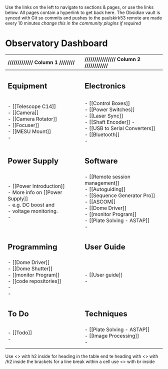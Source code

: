 Use the links on the left to navigate to sections & pages, or use the links below. All pages contain a hyperlink to get back here.
The Obsidian vault is synced with Git so commits and pushes to the paulskirk53 remote are made every 10 minutes *change this in the community plugins if required*

# Observatory Dashboard

| ///////////// Column 1 ////////                                                                                    | //////////////// Column 2 ////////////                                                                                                                                                |
| :----------------------------------------------------------------------------------------------------------------- | :------------------------------------------------------------------------------------------------------------------------------------------------------------------------------------ |
| <h2>Equipment</h2>                                                                                                 | <h2>Electronics</h2>                                                                                                                                                                  |
|                                                                                                                    |                                                                                                                                                                                       |
| - [[Telescope C14]]<br>- [[Camera]]<br>- [[Camera Rotator]]<br>- [[Focuser]]<br>- [[MESU Mount]]<br>-              | - [[Control Boxes]]<br>- [[Power Switches]]<br>- [[Laser Sync]]<br>- [[Shaft Encoder]] - <br>- [[USB to Serial Converters]]<br>- [[Bluetooth]]<br>-                                   |
| <h2>Power Supply</h2>                                                                                              | <h2>Software</h2>                                                                                                                                                                     |
| - [[Power Introduction]]<br>- More info on [[Power Supply]] <br>- e.g. DC boost and <br>- voltage monitoring.<br>- | - [[Remote session management]]<br>- [[Autoguiding]]<br>- [[Sequence Generator Pro]]<br>- [[ASCOM]]<br>- [[Dome Driver]]<br>- [[monitor Program]]<br>- [[Plate Solving - ASTAP]]<br>- |
| <h2>Programming</h2>                                                                                               | <h2>User Guide</h2>                                                                                                                                                                   |
| - [[Dome Driver]]<br>- [[Dome Shutter]]<br>- [[monitor Program]]<br>- [[code repositories]]<br>- <br>-             | - [[User guide]]<br>-                                                                                                                                                                 |
| <h2>To Do</h2>                                                                                                     | <h2>Techniques</h2>                                                                                                                                                                   |
| - [[Todo]]<br>-                                                                                                    | - [[Plate Solving - ASTAP]]<br>- [[Image Processing]]<br>-                                                                                                                            |
|                                                                                                                    |                                                                                                                                                                                       |

Use <> with h2 inside for heading in the table end te heading with <> with /h2 inside the brackets
for a line break within a cell use <> with br inside

